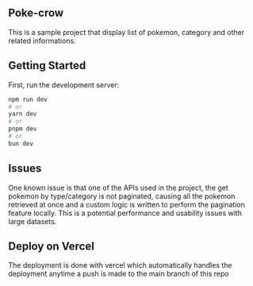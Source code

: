 ## Poke-crow

This is a sample project that display list of pokemon, category and other related informations.

## Getting Started

First, run the development server:

```bash
npm run dev
# or
yarn dev
# or
pnpm dev
# or
bun dev
```

## Issues

One known issue is that one of the APIs used in the project, the get pokemon by type/category is not paginated, causing all the pokemon retrieved at once and a custom logic is written to perform the pagination feature locally. This is a potential performance and usability issues with large datasets.

## Deploy on Vercel

The deployment is done with vercel which automatically handles the deployment anytime a push is made to the main branch of this repo
